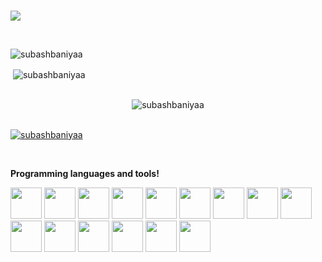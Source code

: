 <br>
<p><img align="center" src="web.png" /></p>

<br>
<p><img align="center" src="https://github-readme-streak-stats.herokuapp.com/?user=subashbaniyaa&" alt="subashbaniyaa" /></p>

<p>&nbsp;<img align="center" src="https://github-readme-stats.vercel.app/api?username=subashbaniyaa&show_icons=true&locale=en" alt="subashbaniyaa" /></p>
<br>
<div style="text-align: center;">
  <img src="https://github-readme-stats.vercel.app/api/top-langs?username=subashbaniyaa&show_icons=true&locale=en&layout=compact" alt="subashbaniyaa" />
</div>

<br>

<div align="center">
  

<p align="left"> <a href="https://github.com/ryo-ma/github-profile-trophy"><img src="https://github-profile-trophy.vercel.app/?username=subashbaniyaa" alt="subashbaniyaa" /></a> </p>

</div>

<br>

<p>
  <strong>Programming languages and tools!</strong>
</p>

<p align="left">
  <img src="https://skillicons.dev/icons?i=js" width="50px" />
  <img src="https://skillicons.dev/icons?i=html" width="50px" />
  <img src="https://skillicons.dev/icons?i=css" width="50px" />
  <img src="https://skillicons.dev/icons?i=figma" width="50px" />
  <img src="https://skillicons.dev/icons?i=java" width="50px" />
  <img src="https://skillicons.dev/icons?i=react" width="50px" />
  <img src="https://skillicons.dev/icons?i=nextjs" width="50px" />
  <img src="https://skillicons.dev/icons?i=ts" width="50px" />
  <img src="https://skillicons.dev/icons?i=nodejs" width="50px" />
  <img src="https://skillicons.dev/icons?i=python" width="50px" />
  <img src="https://skillicons.dev/icons?i=vue" width="50px" />
  <img src="https://skillicons.dev/icons?i=vite" width="50px" />
  <img src="https://skillicons.dev/icons?i=express" width="50px" />
  <img src="https://skillicons.dev/icons?i=linux" width="50px" />
  <img src="https://skillicons.dev/icons?i=unity" width="50px" />
</p>
